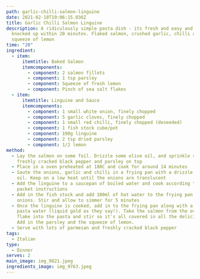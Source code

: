 ```yaml
---
path: garlic-chilli-salmon-linguine
date: 2021-02-18T19:06:15.036Z
title: Garlic Chilli Salmon Linguine
description: A ridiculously simple pasta dish - its fresh and easy and can be
  knocked up within 20 minutes. Flaked salmon, crushed garlic, chilli and a
  squeeze of lemon
time: "20"
ingredient:
  - item:
      itemtitle: Baked Salmon
      itemcomponents:
        - component: 2 salmon fillets
        - component: 1 tsp parsley
        - component: Squeeze of fresh lemon
        - component: Pinch of sea salt flakes
  - item:
      itemtitle: Linguine and Sauce
      itemcomponents:
        - component: 1 small white onion, finely chopped
        - component: 5 garlic cloves, finely chopped
        - component: 1 small red chilli, finely chopped (deseeded)
        - component: 1 fish stock cube/pot
        - component: 190g linguine
        - component: 2 tsp dried parsley
        - component: 1/2 lemon
method:
  - Lay the salmon on some foil. Drizzle some olive oil, and sprinkle some salt,
    freshly cracked black pepper and parsley on top
  - Place in a oven preheated at 180C and cook for around 14 minutes
  - Saute the onions, garlic and chilli in a frying pan with a drizzle of olive
    oil. Keep on a low heat until the onions are translucent
  - Add the linguine to a saucepan of boiled water and cook according to the
    packet instructions
  - Add in the fish stock and add 100ml of hot water to the frying pan with the
    onions. Stir and allow to simmer for 5 minutes
  - Once the linguine is cooked, add in to the frying pan along with a ladle of
    pasta water (liquid gold as they say!). Take the salmon from the oven and
    flake into the pasta and stir so it's all covered in all the deliciousness.
    Add in the parsley and the squeeze of lemon.
  - Serve with lots of parmesan and freshly cracked black pepper
tags:
  - Italian
type:
  - Dinner
serves: 2
main_image: img_9821.jpeg
ingredients_image: img_9763.jpeg
---
```

